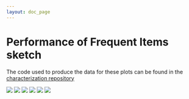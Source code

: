 ```yaml
---
layout: doc_page
---
```

<!--
    Licensed to the Apache Software Foundation (ASF) under one
    or more contributor license agreements.  See the NOTICE file
    distributed with this work for additional information
    regarding copyright ownership.  The ASF licenses this file
    to you under the Apache License, Version 2.0 (the
    "License"); you may not use this file except in compliance
    with the License.  You may obtain a copy of the License at

      http://www.apache.org/licenses/LICENSE-2.0

    Unless required by applicable law or agreed to in writing,
    software distributed under the License is distributed on an
    "AS IS" BASIS, WITHOUT WARRANTIES OR CONDITIONS OF ANY
    KIND, either express or implied.  See the License for the
    specific language governing permissions and limitations
    under the License.
-->
# Performance of Frequent Items sketch

The code used to produce the data for these plots can be found in the [characterization repository](https://github.com/apache/incubator-datasketches-characterization)

<img class="doc-img-full" src="{{site.docs_img_dir}}/fi/fi_update_time.png"/>

<img class="doc-img-full" src="{{site.docs_img_dir}}/fi/fi_num_items.png"/>

<img class="doc-img-full" src="{{site.docs_img_dir}}/fi/fi_serialize_time.png"/>

<img class="doc-img-full" src="{{site.docs_img_dir}}/fi/fi_deserialize_time.png"/>

<img class="doc-img-full" src="{{site.docs_img_dir}}/fi/fi_merge_time.png"/>

<img class="doc-img-full" src="{{site.docs_img_dir}}/fi/fi_max_error.png"/>
